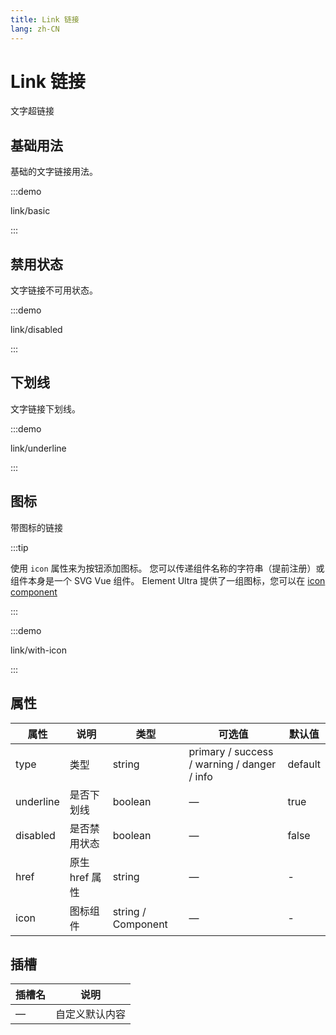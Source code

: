 ```yaml
---
title: Link 链接
lang: zh-CN
---
```


# Link 链接

文字超链接

## 基础用法

基础的文字链接用法。

:::demo

link/basic

:::

## 禁用状态

文字链接不可用状态。

:::demo

link/disabled

:::

## 下划线

文字链接下划线。

:::demo

link/underline

:::

## 图标

带图标的链接

:::tip

使用 `icon` 属性来为按钮添加图标。 您可以传递组件名称的字符串（提前注册）或组件本身是一个 SVG Vue 组件。 Element Ultra 提供了一组图标，您可以在 [icon component](/zh-CN/component/icon)

:::

:::demo

link/with-icon

:::

## 属性

| 属性        | 说明         | 类型                 | 可选值                                         | 默认值     |
| --------- | ---------- | ------------------ | ------------------------------------------- | ------- |
| type      | 类型         | string             | primary / success / warning / danger / info | default |
| underline | 是否下划线      | boolean            | —                                           | true    |
| disabled  | 是否禁用状态     | boolean            | —                                           | false   |
| href      | 原生 href 属性 | string             | —                                           | -       |
| icon      | 图标组件       | string / Component | —                                           | -       |

## 插槽

| 插槽名 | 说明      |
| --- | ------- |
| —   | 自定义默认内容 |
